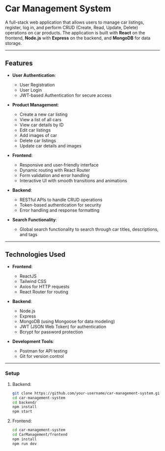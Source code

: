 # Car Management System

A full-stack web application that allows users to manage car listings, register, log in, and perform CRUD (Create, Read, Update, Delete) operations on car products. The application is built with **React** on the frontend, **Node.js** with **Express** on the backend, and **MongoDB** for data storage.

---

## Features

- **User Authentication**:
  - User Registration
  - User Login
  - JWT-based Authentication for secure access

- **Product Management**:
  - Create a new car listing
  - View a list of all cars
  - View car details by ID
  - Edit car listings
  - Add images of car
  - Delete car listings
  - Update car details and images

- **Frontend**:
  - Responsive and user-friendly interface
  - Dynamic routing with React Router
  - Form validation and error handling
  - Interactive UI with smooth transitions and animations

- **Backend**:
  - RESTful APIs to handle CRUD operations
  - Token-based authentication for security
  - Error handling and response formatting

- **Search Functionality**:
  - Global search functionality to search through car titles, descriptions, and tags

---

## Technologies Used

- **Frontend**:
  - ReactJS
  - Tailwind CSS
  - Axios for HTTP requests
  - React Router for routing

- **Backend**:
  - Node.js
  - Express
  - MongoDB (using Mongoose for data modeling)
  - JWT (JSON Web Token) for authentication
  - Bcrypt for password protection

- **Development Tools**:
  - Postman for API testing
  - Git for version control

---

### Setup

1. Backend:
   ```bash
   git clone https://github.com/your-username/car-management-system.git
   cd car-management-system
   cd backend/
   npm install
   npm start
   ```
2. Frontend:
   ```bash
   cd car-management-system
   cd CarManagement/frontend
   npm install
   npm run dev
   ```
